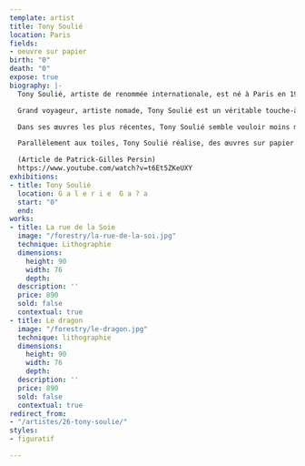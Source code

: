 ```yaml
---
template: artist
title: Tony Soulié
location: Paris
fields:
- oeuvre sur papier
birth: "0"
death: "0"
expose: true
biography: |-
  Tony Soulié, artiste de renommée internationale, est né à Paris en 1955, il vit et travaille à Paris.

  Grand voyageur, artiste nomade, Tony Soulié est un véritable touche-à-tout (peinture, photographie, gravure, installation, land art...). Ses oeuvres mixtes ayant la plupart du temps la photographie comme support en font un artiste au rayonnement international. C'est tout naturellement qu'il a trouvé sa place au sein de la collection de la Galerie l'Estampe, enrichie désormais par l'exotisme, la couleur et l'élégance d'un travail plastique étonnant.

  Dans ses œuvres les plus récentes, Tony Soulié semble vouloir moins marquer esthétiquement le pouvoir du geste. Il s’éloigne sensiblement d’une période où la spontanéité du corps internait avec plus de présence encore que l’esprit. Il s’est écarté aussi, volontairement, de toute éventuelle référence picturale historique, de tout étiquetage, sans renier pour autant toute connotation utile, tout acquis salutaire. La construction, l’ossature paraît beaucoup plus pensée, plus cosmique et même plus perturbée. Il tient à une certaine dualité de l’architecture opposée au chaos. Cela lui permet de laisser finalement une petite part d’aléatoire dans une même suite de tableaux. Mais il est bon de préciser maintenant que Tony Soulié travaille à plusieurs tableaux en même temps, sans notations préparatoires, chacune des toiles en cours servant un peu de préparation à la suivante, chacune étant la prémice de l’autre.

  Parallèlement aux toiles, Tony Soulié réalise, des œuvres sur papier parfaitement nouvelles. Composées sur fond de lithographies bicolores en aplats ( gris et noir), il invente des formes qui occupent assez classiquement l’espace. Il traite là de l’apesanteur et réfute la verticalité, casses les axes et les fait tourner,  respectant ainsi l’horizontalité imposée par le fond double. La forme peinte est présentée comme suspendue, flottante, en lévitation. Ainsi se crée une ambiguïté qui donne à voir une série très différente, mais cousine des tableaux. Dans ce travail, la dimension sensuelle prend une valeur nouvelle et plus évidente. Mais soyons assurés que Tony Soulié se garde bien de l’élégance à laquelle il répugne. Il sait ce qu’il veut et tente de le réaliser avec succès.

  (Article de Patrick-Gilles Persin)
  https://www.youtube.com/watch?v=t6Et5ZKeUXY
exhibitions:
- title: Tony Soulié
  location: G a l e r i e  G a ? a
  start: "0"
  end: 
works:
- title: La rue de la Soie
  image: "/forestry/la-rue-de-la-soi.jpg"
  technique: Lithographie
  dimensions:
    height: 90
    width: 76
    depth: 
  description: ''
  price: 890
  sold: false
  contextual: true
- title: Le dragon
  image: "/forestry/le-dragon.jpg"
  technique: lithographie
  dimensions:
    height: 90
    width: 76
    depth: 
  description: ''
  price: 890
  sold: false
  contextual: true
redirect_from:
- "/artistes/26-tony-soulie/"
styles:
- figuratif

---
```


